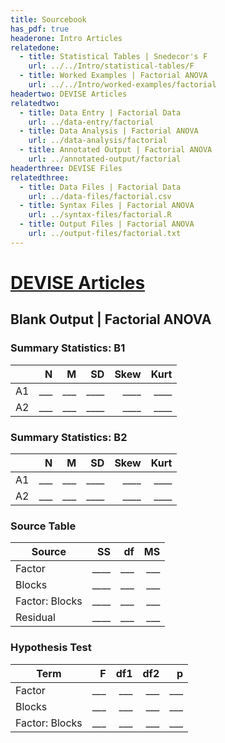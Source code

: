 ```yaml
---
title: Sourcebook
has_pdf: true
headerone: Intro Articles
relatedone:
  - title: Statistical Tables | Snedecor's F
    url: ../../Intro/statistical-tables/F
  - title: Worked Examples | Factorial ANOVA
    url: ../../Intro/worked-examples/factorial
headertwo: DEVISE Articles
relatedtwo:
  - title: Data Entry | Factorial Data
    url: ../data-entry/factorial
  - title: Data Analysis | Factorial ANOVA
    url: ../data-analysis/factorial
  - title: Annotated Output | Factorial ANOVA
    url: ../annotated-output/factorial
headerthree: DEVISE Files
relatedthree:
  - title: Data Files | Factorial Data
    url: ../data-files/factorial.csv
  - title: Syntax Files | Factorial ANOVA
    url: ../syntax-files/factorial.R
  - title: Output Files | Factorial ANOVA
    url: ../output-files/factorial.txt
---
```


# [DEVISE Articles](../index.md)

## Blank Output | Factorial ANOVA

### Summary Statistics: B1

|    | N   | M   | SD   | Skew | Kurt |
|----|----:|----:|-----:|-----:|-----:|
| A1 | ___ | ___ | ____ | ____ | ____ |
| A2 | ___ | ___ | ____ | ____ | ____ |

### Summary Statistics: B2

|    | N   | M   | SD   | Skew | Kurt |
|----|----:|----:|-----:|-----:|-----:|
| A1 | ___ | ___ | ____ | ____ | ____ |
| A2 | ___ | ___ | ____ | ____ | ____ |

### Source Table

| Source           | SS   | df  | MS  |
|------------------|-----:|----:|----:|
| Factor           | ____ | ___ | ___ |
| Blocks           | ____ | ___ | ___ |
| Factor: Blocks   | ____ | ___ | ___ |
| Residual         | ____ | ___ | ___ |

### Hypothesis Test

| Term             | F   | df1 | df2 | p   |
|------------------|----:|----:|----:|----:|
| Factor           | ___ | ___ | ___ | ___ |
| Blocks           | ___ | ___ | ___ | ___ |
| Factor: Blocks   | ___ | ___ | ___ | ___ |


